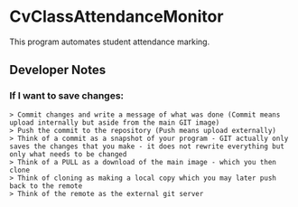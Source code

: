 # CvClassAttendanceMonitor
This program automates student attendance marking.


## Developer Notes
### If I want to save changes:
	> Commit changes and write a message of what was done (Commit means upload internally but aside from the main GIT image)
	> Push the commit to the repository (Push means upload externally)
	> Think of a commit as a snapshot of your program - GIT actually only saves the changes that you make - it does not rewrite everything but only what needs to be changed
	> Think of a PULL as a download of the main image - which you then clone 
	> Think of cloning as making a local copy which you may later push back to the remote
	> Think of the remote as the external git server
